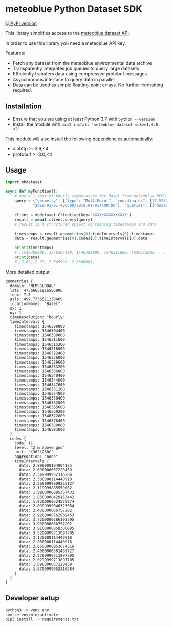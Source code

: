 # meteoblue Python Dataset SDK

[![PyPI version](https://badge.fury.io/py/meteoblue-dataset-sdk.svg)](https://badge.fury.io/py/meteoblue-dataset-sdk)

This library simplifies access to the [meteoblue dataset API](https://docs.meteoblue.com/en/apis/environmental-data/dataset-api).

In order to use this library you need a meteoblue API key.

Features:
- Fetch any dataset from the meteoblue environmental data archive
- Transparently integrates job queues to query large datasets
- Efficiently transfers data using compressed protobuf messages
- Asynchronous interface to query data in parallel
- Data can be used as simple floating-point arrays. No further formatting required.


## Installation
- Ensure that you are using at least Python 3.7 with `python --version` 
- Install the module with `pip3 install 'meteoblue-dataset-sdk>=1.0.0,<2'`

This module will also install the following dependencies automatically:
- aiohttp >=3.6,<4
- protobuf >=3.0,<4

## Usage
```python
import mbdataset

async def myFunction():
    # Query 1 year of hourly temperature for Basel from meteoblue NEMSGLOBAL
    query = {"geometry": {"type": "MultiPoint", "coordinates": [[7.57327, 47.558399, 279]], "locationNames": ["Basel"]}, "format": "json", "timeIntervals": [
            "2019-01-01T+00:00/2019-01-01T+00:00"], "queries": [{"domain": "NEMSGLOBAL", "timeResolution": "hourly", "codes": [{"code": 11, "level": "2 m above gnd"}]}]}

    client = mbdataset.Client(apikey='XXXXXXXXXXXXXXX')
    result = await client.query(query)
    # result is a structured object containing timestamps and data

    timestamps = result.geometries[0].timeIntervals[0].timestamps
    data = result.geometries[0].codes[0].timeIntervals[0].data

    print(timestamps)
    # [1546300800, 1546304400, 1546308000, 1546311600, 1546315200, ...
    print(data)
    # [2.89, 2.69, 2.549999, 2.3800001,
```

More detailed output:

```
geometries {
  domain: "NEMSGLOBAL"
  lats: 47.66651916503906
  lons: 7.5
  asls: 499.7736511230469
  locationNames: "Basel"
  nx: 1
  ny: 1
  timeResolution: "hourly"
  timeIntervals {
    timestamps: 1546300800
    timestamps: 1546304400
    timestamps: 1546308000
    timestamps: 1546311600
    timestamps: 1546315200
    timestamps: 1546318800
    timestamps: 1546322400
    timestamps: 1546326000
    timestamps: 1546329600
    timestamps: 1546333200
    timestamps: 1546336800
    timestamps: 1546340400
    timestamps: 1546344000
    timestamps: 1546347600
    timestamps: 1546351200
    timestamps: 1546354800
    timestamps: 1546358400
    timestamps: 1546362000
    timestamps: 1546365600
    timestamps: 1546369200
    timestamps: 1546372800
    timestamps: 1546376400
    timestamps: 1546380000
    timestamps: 1546383600
  }
  codes {
    code: 11
    level: "2 m above gnd"
    unit: "\302\260C"
    aggregation: "none"
    timeIntervals {
      data: 2.890000104904175
      data: 2.690000057220459
      data: 2.549999952316284
      data: 2.380000114440918
      data: 2.2699999809265137
      data: 2.119999885559082
      data: 1.9900000095367432
      data: 1.8300000429153442
      data: 1.8200000524520874
      data: 2.0999999046325684
      data: 2.430000066757202
      data: 2.9200000762939453
      data: 3.7200000286102295
      data: 3.930000066757202
      data: 3.9100000858306885
      data: 3.5299999713897705
      data: 3.130000114440918
      data: 2.880000114440918
      data: 2.6500000953674316
      data: 2.4600000381469727
      data: 2.2799999713897705
      data: 2.0299999713897705
      data: 1.690000057220459
      data: 1.3799999952316284
    }
  }
}
```


## Developer setup
```bash
python3 -m venv env
source env/bin/activate
pip3 install -r requirements.txt
```